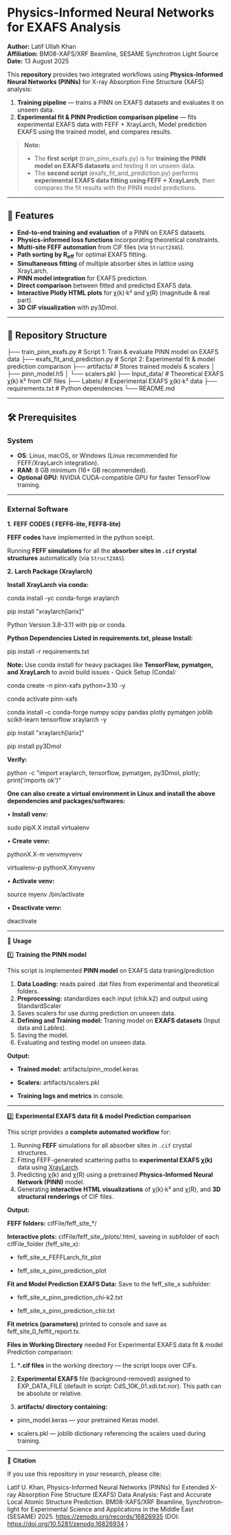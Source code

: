 # Physics-Informed Neural Networks for EXAFS Analysis

**Author:** Latif Ullah Khan  
**Affiliation:** BM08-XAFS/XRF Beamline, SESAME Synchrotron Light Source  
**Date:** 13 August 2025

This **repository** provides two integrated workflows using **Physics-Informed Neural Networks (PINNs)** for X-ray Absorption Fine Structure (XAFS) analysis:

1. **Training pipeline** — trains a PINN on EXAFS datasets and evaluates it on unseen data.
2. **Experimental fit & PINN Prediction comparison pipeline** — fits experimental EXAFS data with FEFF + XrayLarch, Model prediction EXAFS using the trained model, and compares results.

> **Note:**  
> - The **first script** (train_pinn_exafs.py) is for **training the PINN model on EXAFS datasets** and testing it on unseen data.  
> - The **second script** (exafs_fit_and_prediction.py) performs **experimental EXAFS data fitting using FEFF + XrayLarch**, then compares the fit results with the PINN model predictions.

---

## 🚀 Features
- **End-to-end training and evaluation** of a PINN on EXAFS datasets.
- **Physics-informed loss functions** incorporating theoretical constraints.
- **Multi-site FEFF automation** from CIF files (via `Struct2XAS`).
- **Path sorting by R<sub>eff</sub>** for optimal EXAFS fitting.
- **Simultaneous fitting** of multiple absorber sites in lattice using XrayLarch.
- **PINN model integration** for EXAFS prediction.
- **Direct comparison** between fitted and predicted EXAFS data.
- **Interactive Plotly HTML plots** for χ(k)·k² and χ(R) (magnitude & real part).
- **3D CIF visualization** with py3Dmol.

---

## 📂 Repository Structure

├── train_pinn_exafs.py            # Script 1: Train & evaluate PINN model on EXAFS data
├── exafs_fit_and_prediction.py    # Script 2: Experimental fit & model prediction comparison
├── artifacts/                     # Stores trained models & scalers
│   ├── pinn_model.h5
│   └── scalers.pkl
├── Input_data/                    # Theoretical EXAFS χ(k)·k² from CIF files
├── Labels/                        # Experimental EXAFS χ(k)·k² data
├── requirements.txt               # Python dependencies
└── README.md

---

## 🛠 Prerequisites

### System
- **OS**: Linux, macOS, or Windows (Linux recommended for FEFF/XrayLarch integration).
- **RAM**: 8 GB minimum (16+ GB recommended).
- **Optional GPU**: NVIDIA CUDA-compatible GPU for faster TensorFlow training.

---

### External Software

**1.** **FEFF CODES ( FEFF6-lite,  FEFF8-lite)**

**FEFF codes** have implemented in the python sceipt.

Running **FEFF simulations** for all the **absorber sites in `.cif` crystal structures** automatically (via `Struct2XAS`).

**2.** **Larch Package (Xraylarch)**

**Install XrayLarch via conda:**


conda install -yc conda-forge xraylarch


pip install "xraylarch[larix]"


Python Version 3.8–3.11 with pip or conda.


**Python Dependencies Listed in requirements.txt, please Install:**


pip install -r requirements.txt


**Note:** Use conda install for heavy packages like **TensorFlow, pymatgen, and XrayLarch** to avoid build issues - Quick Setup (Conda):


conda create -n pinn-xafs python=3.10 -y


conda activate pinn-xafs


conda install -c conda-forge numpy scipy pandas plotly pymatgen joblib scikit-learn tensorflow xraylarch -y


pip install "xraylarch[larix]"


pip install py3Dmol


**Verify:**


python -c "import xraylarch, tensorflow, pymatgen, py3Dmol, plotly; print('imports ok')"


**One can also create a virtual environment in Linux and install the above dependencies and packages/softwares:**


• **Install venv:**

sudo pipX.X install virtualenv


• **Create venv:**

pythonX.X-m venvmyvenv


virtualenv-p pythonX.Xmyvenv


• **Activate venv:**


source myenv /bin/activate


• **Deactivate venv:**

deactivate

---

📌 **Usage**


1️⃣ **Training the PINN model**

This script is implemented **PINN model** on EXAFS data traning/prediction
1. **Data Loading:** reads paired .dat files from experimental and theoretical folders.
2. **Preprocessing:** standardizes each input (chik.k2) and output using StandardScaler
3. Saves scalers for use during prediction on unseen data.
4. **Defining and Training model:**  Traning model on **EXAFS datasets** (Input data and Lables).
5. Saving the model.
6. Evaluating and testing model on unseen data.

**Output:**
- **Trained model:** artifacts/pinn_model.keras


- **Scalers:** artifacts/scalers.pkl


- **Training logs and metrics** in console.

---

2️⃣ **Experimental EXAFS data fit & model Prediction comparison**


This script provides a **complete automated workflow** for:
1. Running **FEFF** simulations for all absorber sites in `.cif` crystal structures.
2. Fitting FEFF-generated scattering paths to **experimental EXAFS χ(k)** data using [XrayLarch](https://xraypy.github.io/xraylarch/).
3. Predicting χ(k) and χ(R) using a pretrained **Physics-Informed Neural Network (PINN)** model.
4. Generating **interactive HTML visualizations** of χ(k)·k² and χ(R), and **3D structural renderings** of CIF files.

  
**Output:**

**FEFF folders:** cifFile/feff_site_*/

**Interactive plots:** cifFile/feff_site_*/plots/*.html, saveing in subfolder of each cifFile_folder (feff_site_x):


- feff_site_x_FEFFLarch_fit_plot

  
- feff_site_x_pinn_prediction_plot

**Fit and Model Prediction EXAFS Data:** Save to the feff_site_x subfolder:

- feff_site_x_pinn_prediction_chi-k2.txt

  
- feff_site_x_pinn_prediction_chir.txt

**Fit metrics (parameters)** printed to console and save as feff_site_0_feffit_report.tx.


**Files in Working Directory** needed For Experimental EXAFS data fit & model Prediction comparison:

1. ***.cif files** in the working directory — the script loops over CIFs.

2. **Experimental EXAFS** file (background-removed) assigned to EXP_DATA_FILE (default in script: CdS_10K_01.xdi.txt.nor). This path can be absolute or relative.

3. **artifacts/ directory containing:**

- pinn_model.keras — your pretrained Keras model.

- scalers.pkl — joblib dictionary referencing the scalers used during training.

----

📜 **Citation**

If you use this repository in your research, please cite:

Latif U. Khan, Physics-Informed Neural Networks (PINNs) for Extended X-ray Absorption Fine Structure (EXAFS) Data Analysis: Fast and Accurate Local Atomic Structure Prediction. BM08-XAFS/XRF Beamline, Synchrotron-light for Experimental Science and Applications in the Middle East (SESAME) 2025.  https://zenodo.org/records/16826935 (DOI: https://doi.org/10.5281/zenodo.16826934 )



